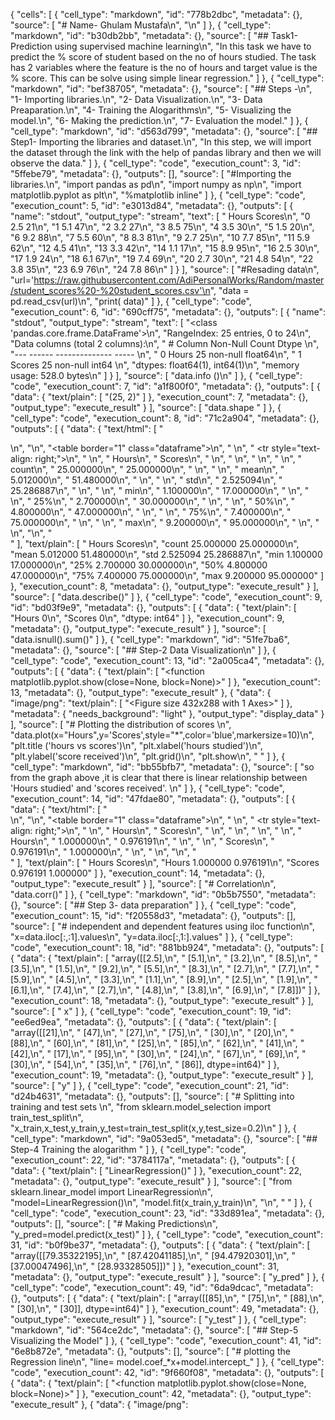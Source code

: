 {
 "cells": [
  {
   "cell_type": "markdown",
   "id": "778b2dbc",
   "metadata": {},
   "source": [
    "# Name- Ghulam Mustafa\n",
    "\n"
   ]
  },
  {
   "cell_type": "markdown",
   "id": "b30db2bb",
   "metadata": {},
   "source": [
    "## Task1- Prediction using supervised machine learning\n",
    "In this task we have to predict the % score of student based on the no of hours studied. The task has 2 variables where the feature is the no of hours and target value is the % score.  This can be solve using simple linear regression."
   ]
  },
  {
   "cell_type": "markdown",
   "id": "bef38705",
   "metadata": {},
   "source": [
    "## Steps -\n",
    "1- Importing libraries.\n",
    "2- Data Visualization.\n",
    "3- Data Preaparation.\n",
    "4- Training the Alogarithms\n",
    "5- Visualizing the model.\n",
    "6- Making the prediction.\n",
    "7- Evaluation the model."
   ]
  },
  {
   "cell_type": "markdown",
   "id": "d563d799",
   "metadata": {},
   "source": [
    "## Step1- Importing the libraries and dataset.\n",
    "In this step, we will import the dataset through the link with the help of pandas library and then we will observe the data."
   ]
  },
  {
   "cell_type": "code",
   "execution_count": 3,
   "id": "5ffebe79",
   "metadata": {},
   "outputs": [],
   "source": [
    "#Importing the libraries.\n",
    "import pandas as pd\n",
    "import numpy as np\n",
    "import matplotlib.pyplot as plt\n",
    "%matplotlib inline"
   ]
  },
  {
   "cell_type": "code",
   "execution_count": 5,
   "id": "e3013d84",
   "metadata": {},
   "outputs": [
    {
     "name": "stdout",
     "output_type": "stream",
     "text": [
      "    Hours  Scores\n",
      "0     2.5      21\n",
      "1     5.1      47\n",
      "2     3.2      27\n",
      "3     8.5      75\n",
      "4     3.5      30\n",
      "5     1.5      20\n",
      "6     9.2      88\n",
      "7     5.5      60\n",
      "8     8.3      81\n",
      "9     2.7      25\n",
      "10    7.7      85\n",
      "11    5.9      62\n",
      "12    4.5      41\n",
      "13    3.3      42\n",
      "14    1.1      17\n",
      "15    8.9      95\n",
      "16    2.5      30\n",
      "17    1.9      24\n",
      "18    6.1      67\n",
      "19    7.4      69\n",
      "20    2.7      30\n",
      "21    4.8      54\n",
      "22    3.8      35\n",
      "23    6.9      76\n",
      "24    7.8      86\n"
     ]
    }
   ],
   "source": [
    "#Resading data\n",
    "url='https://raw.githubusercontent.com/AdiPersonalWorks/Random/master/student_scores%20-%20student_scores.csv'\n",
    "data = pd.read_csv(url)\n",
    "print( data)"
   ]
  },
  {
   "cell_type": "code",
   "execution_count": 6,
   "id": "690cff75",
   "metadata": {},
   "outputs": [
    {
     "name": "stdout",
     "output_type": "stream",
     "text": [
      "<class 'pandas.core.frame.DataFrame'>\n",
      "RangeIndex: 25 entries, 0 to 24\n",
      "Data columns (total 2 columns):\n",
      " #   Column  Non-Null Count  Dtype  \n",
      "---  ------  --------------  -----  \n",
      " 0   Hours   25 non-null     float64\n",
      " 1   Scores  25 non-null     int64  \n",
      "dtypes: float64(1), int64(1)\n",
      "memory usage: 528.0 bytes\n"
     ]
    }
   ],
   "source": [
    "data.info ()\n"
   ]
  },
  {
   "cell_type": "code",
   "execution_count": 7,
   "id": "a1f800f0",
   "metadata": {},
   "outputs": [
    {
     "data": {
      "text/plain": [
       "(25, 2)"
      ]
     },
     "execution_count": 7,
     "metadata": {},
     "output_type": "execute_result"
    }
   ],
   "source": [
    "data.shape "
   ]
  },
  {
   "cell_type": "code",
   "execution_count": 8,
   "id": "71c2a904",
   "metadata": {},
   "outputs": [
    {
     "data": {
      "text/html": [
       "<div>\n",
       "<style scoped>\n",
       "    .dataframe tbody tr th:only-of-type {\n",
       "        vertical-align: middle;\n",
       "    }\n",
       "\n",
       "    .dataframe tbody tr th {\n",
       "        vertical-align: top;\n",
       "    }\n",
       "\n",
       "    .dataframe thead th {\n",
       "        text-align: right;\n",
       "    }\n",
       "</style>\n",
       "<table border=\"1\" class=\"dataframe\">\n",
       "  <thead>\n",
       "    <tr style=\"text-align: right;\">\n",
       "      <th></th>\n",
       "      <th>Hours</th>\n",
       "      <th>Scores</th>\n",
       "    </tr>\n",
       "  </thead>\n",
       "  <tbody>\n",
       "    <tr>\n",
       "      <th>count</th>\n",
       "      <td>25.000000</td>\n",
       "      <td>25.000000</td>\n",
       "    </tr>\n",
       "    <tr>\n",
       "      <th>mean</th>\n",
       "      <td>5.012000</td>\n",
       "      <td>51.480000</td>\n",
       "    </tr>\n",
       "    <tr>\n",
       "      <th>std</th>\n",
       "      <td>2.525094</td>\n",
       "      <td>25.286887</td>\n",
       "    </tr>\n",
       "    <tr>\n",
       "      <th>min</th>\n",
       "      <td>1.100000</td>\n",
       "      <td>17.000000</td>\n",
       "    </tr>\n",
       "    <tr>\n",
       "      <th>25%</th>\n",
       "      <td>2.700000</td>\n",
       "      <td>30.000000</td>\n",
       "    </tr>\n",
       "    <tr>\n",
       "      <th>50%</th>\n",
       "      <td>4.800000</td>\n",
       "      <td>47.000000</td>\n",
       "    </tr>\n",
       "    <tr>\n",
       "      <th>75%</th>\n",
       "      <td>7.400000</td>\n",
       "      <td>75.000000</td>\n",
       "    </tr>\n",
       "    <tr>\n",
       "      <th>max</th>\n",
       "      <td>9.200000</td>\n",
       "      <td>95.000000</td>\n",
       "    </tr>\n",
       "  </tbody>\n",
       "</table>\n",
       "</div>"
      ],
      "text/plain": [
       "           Hours     Scores\n",
       "count  25.000000  25.000000\n",
       "mean    5.012000  51.480000\n",
       "std     2.525094  25.286887\n",
       "min     1.100000  17.000000\n",
       "25%     2.700000  30.000000\n",
       "50%     4.800000  47.000000\n",
       "75%     7.400000  75.000000\n",
       "max     9.200000  95.000000"
      ]
     },
     "execution_count": 8,
     "metadata": {},
     "output_type": "execute_result"
    }
   ],
   "source": [
    "data.describe()"
   ]
  },
  {
   "cell_type": "code",
   "execution_count": 9,
   "id": "bd03f9e9",
   "metadata": {},
   "outputs": [
    {
     "data": {
      "text/plain": [
       "Hours     0\n",
       "Scores    0\n",
       "dtype: int64"
      ]
     },
     "execution_count": 9,
     "metadata": {},
     "output_type": "execute_result"
    }
   ],
   "source": [
    "data.isnull().sum()"
   ]
  },
  {
   "cell_type": "markdown",
   "id": "51fe7ba6",
   "metadata": {},
   "source": [
    "## Step-2 Data Visualization\n"
   ]
  },
  {
   "cell_type": "code",
   "execution_count": 13,
   "id": "2a005ca4",
   "metadata": {},
   "outputs": [
    {
     "data": {
      "text/plain": [
       "<function matplotlib.pyplot.show(close=None, block=None)>"
      ]
     },
     "execution_count": 13,
     "metadata": {},
     "output_type": "execute_result"
    },
    {
     "data": {
      "image/png": 
 "text/plain": [
       "<Figure size 432x288 with 1 Axes>"
      ]
     },
     "metadata": {
      "needs_background": "light"
     },
     "output_type": "display_data"
    }
   ],
   "source": [
    "# Plotting the distribution of scores \n",
    "data.plot(x=\"Hours\",y='Scores',style=\"*\",color='blue',markersize=10)\n",
    "plt.title ('hours vs scores')\n",
    "plt.xlabel('hours studied')\n",
    "plt.ylabel('score received')\n",
    "plt.grid()\n",
    "plt.show\n",
    "    "
   ]
  },
  {
   "cell_type": "markdown",
   "id": "bb55bfb7",
   "metadata": {},
   "source": [
    "so from the graph above ,it is clear that there is linear relationship between 'Hours studied' and 'scores received'. \n"
   ]
  },
  {
   "cell_type": "code",
   "execution_count": 14,
   "id": "47fdae80",
   "metadata": {},
   "outputs": [
    {
     "data": {
      "text/html": [
       "<div>\n",
       "<style scoped>\n",
       "    .dataframe tbody tr th:only-of-type {\n",
       "        vertical-align: middle;\n",
       "    }\n",
       "\n",
       "    .dataframe tbody tr th {\n",
       "        vertical-align: top;\n",
       "    }\n",
       "\n",
       "    .dataframe thead th {\n",
       "        text-align: right;\n",
       "    }\n",
       "</style>\n",
       "<table border=\"1\" class=\"dataframe\">\n",
       "  <thead>\n",
       "    <tr style=\"text-align: right;\">\n",
       "      <th></th>\n",
       "      <th>Hours</th>\n",
       "      <th>Scores</th>\n",
       "    </tr>\n",
       "  </thead>\n",
       "  <tbody>\n",
       "    <tr>\n",
       "      <th>Hours</th>\n",
       "      <td>1.000000</td>\n",
       "      <td>0.976191</td>\n",
       "    </tr>\n",
       "    <tr>\n",
       "      <th>Scores</th>\n",
       "      <td>0.976191</td>\n",
       "      <td>1.000000</td>\n",
       "    </tr>\n",
       "  </tbody>\n",
       "</table>\n",
       "</div>"
      ],
      "text/plain": [
       "           Hours    Scores\n",
       "Hours   1.000000  0.976191\n",
       "Scores  0.976191  1.000000"
      ]
     },
     "execution_count": 14,
     "metadata": {},
     "output_type": "execute_result"
    }
   ],
   "source": [
    "# Correlation\n",
    "data.corr()"
   ]
  },
  {
   "cell_type": "markdown",
   "id": "0b5b7550",
   "metadata": {},
   "source": [
    "## Step 3- data preparation"
   ]
  },
  {
   "cell_type": "code",
   "execution_count": 15,
   "id": "f20558d3",
   "metadata": {},
   "outputs": [],
   "source": [
    "# independent and dependent features using iloc function\n",
    "x=data.iloc[:,:1].values\n",
    "y=data.iloc[:,1:].values"
   ]
  },
  {
   "cell_type": "code",
   "execution_count": 18,
   "id": "881bb924",
   "metadata": {},
   "outputs": [
    {
     "data": {
      "text/plain": [
       "array([[2.5],\n",
       "       [5.1],\n",
       "       [3.2],\n",
       "       [8.5],\n",
       "       [3.5],\n",
       "       [1.5],\n",
       "       [9.2],\n",
       "       [5.5],\n",
       "       [8.3],\n",
       "       [2.7],\n",
       "       [7.7],\n",
       "       [5.9],\n",
       "       [4.5],\n",
       "       [3.3],\n",
       "       [1.1],\n",
       "       [8.9],\n",
       "       [2.5],\n",
       "       [1.9],\n",
       "       [6.1],\n",
       "       [7.4],\n",
       "       [2.7],\n",
       "       [4.8],\n",
       "       [3.8],\n",
       "       [6.9],\n",
       "       [7.8]])"
      ]
     },
     "execution_count": 18,
     "metadata": {},
     "output_type": "execute_result"
    }
   ],
   "source": [
    " x"
   ]
  },
  {
   "cell_type": "code",
   "execution_count": 19,
   "id": "ee6ed9ea",
   "metadata": {},
   "outputs": [
    {
     "data": {
      "text/plain": [
       "array([[21],\n",
       "       [47],\n",
       "       [27],\n",
       "       [75],\n",
       "       [30],\n",
       "       [20],\n",
       "       [88],\n",
       "       [60],\n",
       "       [81],\n",
       "       [25],\n",
       "       [85],\n",
       "       [62],\n",
       "       [41],\n",
       "       [42],\n",
       "       [17],\n",
       "       [95],\n",
       "       [30],\n",
       "       [24],\n",
       "       [67],\n",
       "       [69],\n",
       "       [30],\n",
       "       [54],\n",
       "       [35],\n",
       "       [76],\n",
       "       [86]], dtype=int64)"
      ]
     },
     "execution_count": 19,
     "metadata": {},
     "output_type": "execute_result"
    }
   ],
   "source": [
    "y"
   ]
  },
  {
   "cell_type": "code",
   "execution_count": 21,
   "id": "d24b4631",
   "metadata": {},
   "outputs": [],
   "source": [
    "# Splitting into training and test sets \n",
    "from sklearn.model_selection import train_test_split\n",
    "x_train,x_test,y_train,y_test=train_test_split(x,y,test_size=0.2)\n"
   ]
  },
  {
   "cell_type": "markdown",
   "id": "9a053ed5",
   "metadata": {},
   "source": [
    "## Step-4 Training the alogarithm "
   ]
  },
  {
   "cell_type": "code",
   "execution_count": 22,
   "id": "3784117a",
   "metadata": {},
   "outputs": [
    {
     "data": {
      "text/plain": [
       "LinearRegression()"
      ]
     },
     "execution_count": 22,
     "metadata": {},
     "output_type": "execute_result"
    }
   ],
   "source": [
    "from sklearn.linear_model import LinearRegression\n",
    "model=LinearRegression()\n",
    "model.fit(x_train,y_train)\n",
    "\n",
    "         "
   ]
  },
  {
   "cell_type": "code",
   "execution_count": 23,
   "id": "33d891ea",
   "metadata": {},
   "outputs": [],
   "source": [
    "# Making Predictions\n",
    "y_pred=model.predict(x_test)"
   ]
  },
  {
   "cell_type": "code",
   "execution_count": 31,
   "id": "b0f9be37",
   "metadata": {},
   "outputs": [
    {
     "data": {
      "text/plain": [
       "array([[79.35322195],\n",
       "       [87.42041185],\n",
       "       [94.47920301],\n",
       "       [37.00047496],\n",
       "       [28.93328505]])"
      ]
     },
     "execution_count": 31,
     "metadata": {},
     "output_type": "execute_result"
    }
   ],
   "source": [
    "y_pred"
   ]
  },
  {
   "cell_type": "code",
   "execution_count": 49,
   "id": "6da9dcac",
   "metadata": {},
   "outputs": [
    {
     "data": {
      "text/plain": [
       "array([[85],\n",
       "       [75],\n",
       "       [88],\n",
       "       [30],\n",
       "       [30]], dtype=int64)"
      ]
     },
     "execution_count": 49,
     "metadata": {},
     "output_type": "execute_result"
    }
   ],
   "source": [
    "y_test"
   ]
  },
  {
   "cell_type": "markdown",
   "id": "564ce2dc",
   "metadata": {},
   "source": [
    "## Step-5 Visualizing the Model"
   ]
  },
  {
   "cell_type": "code",
   "execution_count": 41,
   "id": "6e8b872e",
   "metadata": {},
   "outputs": [],
   "source": [
    "# plotting the Regression line\n",
    "line= model.coef_*x+model.intercept_"
   ]
  },
  {
   "cell_type": "code",
   "execution_count": 42,
   "id": "9f660f08",
   "metadata": {},
   "outputs": [
    {
     "data": {
      "text/plain": [
       "<function matplotlib.pyplot.show(close=None, block=None)>"
      ]
     },
     "execution_count": 42,
     "metadata": {},
     "output_type": "execute_result"
    },
    {
     "data": {
      "image/png": 
